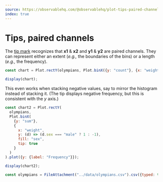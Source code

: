 ```yaml
---
source: https://observablehq.com/@observablehq/plot-tips-paired-channels
index: true
---
```


# Tips, paired channels

The [tip mark](https://observablehq.com/plot/marks/tip) recognizes that **x1** & **x2** and **y1** & **y2** are paired channels. They can represent either an extent (_e.g.,_ the boundaries of the bins) or a length (_e.g.,_ the frequency).

```js echo
const chart = Plot.rectY(olympians, Plot.binX({y: "count"}, {x: "weight", fill: "sex", tip: true})).plot();

display(chart);
```

This even works when stacking negative values, say to mirror the histogram instead of stacking it. (The tip displays negative frequency, but this is consistent with the _y_ axis.)

```js echo
const chart2 = Plot.rectY(
  olympians,
  Plot.binX(
    {y: "sum"},
    {
      x: "weight",
      y: (d) => (d.sex === "male" ? 1 : -1),
      fill: "sex",
      tip: true
    }
  )
).plot({y: {label: "Frequency"}});

display(chart2);
```

```js echo
const olympians = FileAttachment("../data/olympians.csv").csv({typed: true});
```
